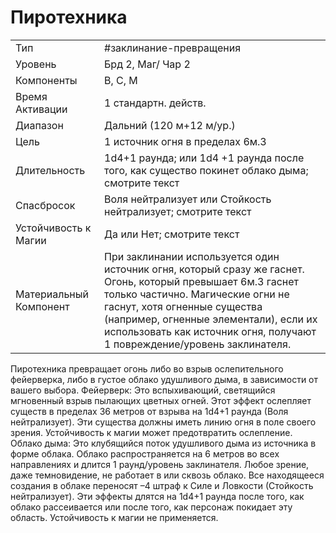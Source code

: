 # Пиротехника

|                        |                                                                                                                                                                                                                                                                                                       |
| ---------------------- | ----------------------------------------------------------------------------------------------------------------------------------------------------------------------------------------------------------------------------------------------------------------------------------------------------- |
| Тип                    | #заклинание-превращения                                                                                                                                                                                                                                                                               | 
| Уровень                | Брд 2, Маг/ Чар 2                                                                                                                                                                                                                                                                                     |
| Компоненты             | В, С, М                                                                                                                                                                                                                                                                                               |
| Время Активации        | 1 стандартн. действ.                                                                                                                                                                                                                                                                                  |
| Диапазон               | Дальний (120 м+12 м/ур.)                                                                                                                                                                                                                                                                              |
| Цель                   | 1 источник огня в пределах 6м.3                                                                                                                                                                                                                                                                       |
| Длительность           | 1d4+1 раунда; или 1d4 +1 раунда после того, как существо покинет облако дыма; смотрите текст                                                                                                                                                                                                          |
| Спасбросок             | Воля нейтрализует или Стойкость нейтрализует; смотрите текст                                                                                                                                                                                                                                          |
| Устойчивость к Магии   | Да или Нет; смотрите текст                                                                                                                                                                                                                                                                            |
| Материальный Компонент | При заклинании используется один источник огня, который сразу же гаснет. Огонь, который превышает 6м.3 гаснет только частично. Магические огни не гаснут, хотя огненные существа (например, огненные элементали), если их использовать как источник огня, получают 1 повреждение/уровень заклинателя. |

 Пиротехника превращает огонь либо во взрыв ослепительного фейерверка, либо в густое облако удушливого дыма, в зависимости от вашего выбора. Фейерверк: Это вспыхивающий, светящийся мгновенный взрыв пылающих цветных огней. Этот эффект ослепляет существ в пределах 36 метров от взрыва на 1d4+1 раунда (Воля нейтрализует). Эти существа должны иметь линию огня в поле своего зрения. Устойчивость к магии может предотвратить ослепление. Облако дыма: Это клубящийся поток удушливого дыма из источника в форме облака. Облако распространяется на 6 метров во всех направлениях и длится 1 раунд/уровень заклинателя. Любое зрение, даже темновидение, не работает в или сквозь облако. Все находящееся создания в облаке переносят –4 штраф к Силе и Ловкости (Стойкость нейтрализует). Эти эффекты длятся на 1d4+1 раунда после того, как облако рассеивается или после того, как персонаж покидает эту область. Устойчивость к магии не применяется. 
